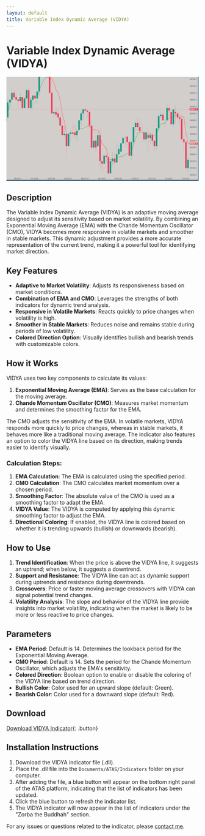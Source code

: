```yaml
---
layout: default
title: Variable Index Dynamic Average (VIDYA)
---
```


# Variable Index Dynamic Average (VIDYA)

![VIDYA](../assets/image/vidya-large.png)

## Description

The Variable Index Dynamic Average (VIDYA) is an adaptive moving average designed to adjust its sensitivity based on market volatility. By combining an Exponential Moving Average (EMA) with the Chande Momentum Oscillator (CMO), VIDYA becomes more responsive in volatile markets and smoother in stable markets. This dynamic adjustment provides a more accurate representation of the current trend, making it a powerful tool for identifying market direction.

## Key Features

- **Adaptive to Market Volatility**: Adjusts its responsiveness based on market conditions.
- **Combination of EMA and CMO**: Leverages the strengths of both indicators for dynamic trend analysis.
- **Responsive in Volatile Markets**: Reacts quickly to price changes when volatility is high.
- **Smoother in Stable Markets**: Reduces noise and remains stable during periods of low volatility.
- **Colored Direction Option**: Visually identifies bullish and bearish trends with customizable colors.

## How it Works

VIDYA uses two key components to calculate its values:

1. **Exponential Moving Average (EMA)**: Serves as the base calculation for the moving average.
2. **Chande Momentum Oscillator (CMO)**: Measures market momentum and determines the smoothing factor for the EMA.

The CMO adjusts the sensitivity of the EMA. In volatile markets, VIDYA responds more quickly to price changes, whereas in stable markets, it behaves more like a traditional moving average. The indicator also features an option to color the VIDYA line based on its direction, making trends easier to identify visually.

### Calculation Steps:

1. **EMA Calculation**: The EMA is calculated using the specified period.
2. **CMO Calculation**: The CMO calculates market momentum over a chosen period.
3. **Smoothing Factor**: The absolute value of the CMO is used as a smoothing factor to adapt the EMA.
4. **VIDYA Value**: The VIDYA is computed by applying this dynamic smoothing factor to adjust the EMA.
5. **Directional Coloring**: If enabled, the VIDYA line is colored based on whether it is trending upwards (bullish) or downwards (bearish).

## How to Use

1. **Trend Identification**: When the price is above the VIDYA line, it suggests an uptrend; when below, it suggests a downtrend.
2. **Support and Resistance**: The VIDYA line can act as dynamic support during uptrends and resistance during downtrends.
3. **Crossovers**: Price or faster moving average crossovers with VIDYA can signal potential trend changes.
4. **Volatility Analysis**: The slope and behavior of the VIDYA line provide insights into market volatility, indicating when the market is likely to be more or less reactive to price changes.

## Parameters

- **EMA Period**: Default is 14. Determines the lookback period for the Exponential Moving Average.
- **CMO Period**: Default is 14. Sets the period for the Chande Momentum Oscillator, which adjusts the EMA's sensitivity.
- **Colored Direction**: Boolean option to enable or disable the coloring of the VIDYA line based on trend direction.
- **Bullish Color**: Color used for an upward slope (default: Green).
- **Bearish Color**: Color used for a downward slope (default: Red).

## Download

[Download VIDYA Indicator](https://github.com/Zorba-the-buddhah/Zorba-The-Buddhah.github.io/releases/download/v1.0.0/VIDYA.dll){: .button}

## Installation Instructions

1. Download the VIDYA indicator file (.dll).
2. Place the .dll file into the `Documents/ATAS/Indicators` folder on your computer.
3. After adding the file, a blue button will appear on the bottom right panel of the ATAS platform, indicating that the list of indicators has been updated.
4. Click the blue button to refresh the indicator list.
5. The VIDYA indicator will now appear in the list of indicators under the "Zorba the Buddhah" section.

For any issues or questions related to the indicator, please [contact me](mailto:zorba.the.buddhah@gmail.com).
